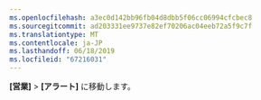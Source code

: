 ```yaml
---
ms.openlocfilehash: a3ec0d142bb96fb04d8dbb5f06cc06994cfcbec8
ms.sourcegitcommit: ad203331ee9737e82ef70206ac04eeb72a5f9c7f
ms.translationtype: MT
ms.contentlocale: ja-JP
ms.lasthandoff: 06/18/2019
ms.locfileid: "67216031"
---
```

**[営業]**  >  **[アラート]** に移動します。